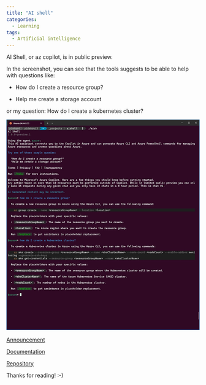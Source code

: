 ```yaml
---
title: "AI shell"
categories:
  - Learning
tags:
  - Artificial intelligence
---
```


AI Shell, or az copilot, is in public preview.

In the screenshot, you can see that the tools suggests to be able to help with questions like: 

* How do I create a resource group? 

* Help me create a storage account

or my question: How do I create a kubernetes cluster?

![img](../assets/images/2024-11-29-ai-shell.jpg)

[Announcement](https://devblogs.microsoft.com/powershell/announcing-the-public-preview-of-ai-shell/?wt.mc_id=pdebruin_content_blog_cnl_csasci)

[Documentation](https://learn.microsoft.com/powershell/utility-modules/aishell/overview?wt.mc_id=pdebruin_content_blog_cnl_csasci)

[Repository](https://github.com/PowerShell/AIShell)

Thanks for reading! :-)
